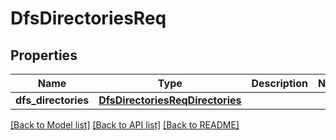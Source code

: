# DfsDirectoriesReq

## Properties
Name | Type | Description | Notes
------------ | ------------- | ------------- | -------------
**dfs_directories** | [**DfsDirectoriesReqDirectories**](DfsDirectoriesReqDirectories.md) |  | 

[[Back to Model list]](../README.md#documentation-for-models) [[Back to API list]](../README.md#documentation-for-api-endpoints) [[Back to README]](../README.md)


